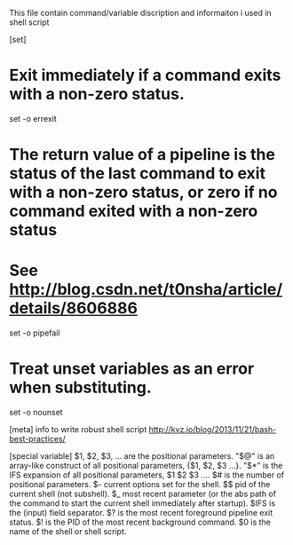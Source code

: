 This file contain command/variable discription and informaiton i used in shell script

[set]
# Exit immediately if a command exits with a non-zero status.
set -o errexit
# The return value of a pipeline is the status of the last command to exit with a non-zero status, or zero if no command exited with a non-zero status
# See http://blog.csdn.net/t0nsha/article/details/8606886
set -o pipefail
# Treat unset variables as an error when substituting.
set -o nounset

[meta] info to write robust shell script
http://kvz.io/blog/2013/11/21/bash-best-practices/

[special variable]
    $1, $2, $3, ... are the positional parameters.
    "$@" is an array-like construct of all positional parameters, {$1, $2, $3 ...}.
    "$*" is the IFS expansion of all positional parameters, $1 $2 $3 ....
    $# is the number of positional parameters.
    $- current options set for the shell.
    $$ pid of the current shell (not subshell).
    $_ most recent parameter (or the abs path of the command to start the current shell immediately after startup).
    $IFS is the (input) field separator.
    $? is the most recent foreground pipeline exit status.
    $! is the PID of the most recent background command.
    $0 is the name of the shell or shell script.
